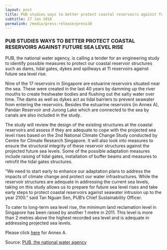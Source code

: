 ```yaml
---
layout: post
title: PUB studies ways to better protect coastal reservoirs against future sea level rise
subtitle: 27 Jan 2016
permalink: /media/press-release/press30
---
```


### PUB STUDIES WAYS TO BETTER PROTECT COASTAL RESERVOIRS AGAINST FUTURE SEA LEVEL RISE

PUB, the national water agency, is calling a tender for an engineering study to identify possible measures to protect our coastal reservoir structures such as dams, tidal gates, dykes and spillways at 11 reservoirs against future sea level rise.
 
Nine of the 17 reservoirs in Singapore are estuarine reservoirs situated near the sea. These were created in the last 40 years by damming up the river mouths to create freshwater bodies and flushing out the salty water over time. The dams as well as dykes act as tidal barriers to prevent seawater from entering the reservoirs. Besides the estuarine reservoirs (in Annex A), Pandan Reservoir and Jurong Lake which are connected to the sea by canals are also included in the study. 
 
The study will review the design of the existing structures at the coastal reservoirs and assess if they are adequate to cope with the projected sea level rises based on the 2nd National Climate Change Study conducted by Centre for Climate Research Singapore. It will also look into measures to ensure the structural integrity of these reservoir structures against the projected future sea levels. Some of the possible adaptation measures include raising of tidal gates, installation of buffer beams and measures to retrofit the tidal gates structures.  
 
“We need to start early to enhance our adaptation plans to address the impacts of climate change and protect our water infrastructures. While the reservoir structures are adequate in addressing the current sea levels, taking on this study allows us to prepare for future sea level rises and take early steps to protect coastal reservoirs against seawater intrusion up to the year 2100.” said Tan Nguan Sen, PUB’s Chief Sustainability Officer.
 
To cater to long-term sea level rise, the minimum land reclamation level in Singapore has been raised by another 1 metre in 2011. This level is more than 2 metres above the highest recorded sea level and is adequate in addressing projected sea levels. 

Please click [<a href="/docs/default-source/news-documents/20160127_pub_annex-a.pdf" target="_blank">here</a>](/docs/default-source/news-documents/20160127_pub_annex-a.pdf) for Annex A.

Source: [<a href="https://www.pub.gov.sg/news/pressreleases/20160127" target="_blank">PUB, the national water agency</a>](https://www.pub.gov.sg/news/pressreleases/20160127)